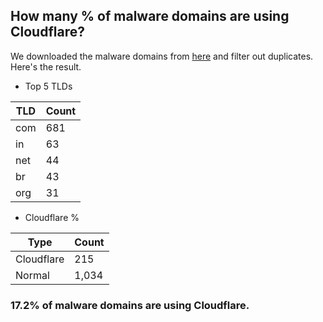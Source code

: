 ## How many % of malware domains are using Cloudflare?


We downloaded the malware domains from [here](https://urlhaus.abuse.ch) and filter out duplicates.
Here's the result.


[//]: # (start replacement)


- Top 5 TLDs

| TLD | Count |
| --- | --- |
| com | 681 |
| in | 63 |
| net | 44 |
| br | 43 |
| org | 31 |


- Cloudflare %

| Type | Count |
| --- | --- |
| Cloudflare | 215 |
| Normal | 1,034 |


### 17.2% of malware domains are using Cloudflare.